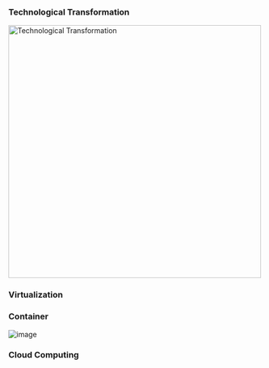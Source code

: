 ### Technological Transformation

<td><img src="https://github.com/saifulislam88/docker/assets/68442870/401f1965-77cb-450a-b558-5ad80b1428ea" alt="Technological Transformation" width="500"/></td>


### Virtualization
### Container

 ![image](https://github.com/saifulislam88/docker/assets/68442870/3c392818-aa43-4313-8893-72d83f1a5019)

### Cloud Computing

